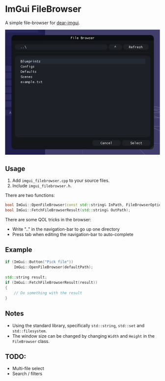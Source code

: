 # ImGui FileBrowser
A simple file-browser for [dear-imgui](https://github.com/ocornut/imgui). 

![IMG](./screenshots/0.png)

## Usage
1. Add ``imgui_filebrowser.cpp`` to your source files. 
2. Include ``imgui_filebrowser.h``. 

There are two functions: 
```cpp
bool ImGui::OpenFileBrowser(const std::string& InPath, FileBrowserOption InOption = FileBrowserOption::FILE, const std::set<std::string>& InExt = {});
bool ImGui::FetchFileBrowserResult(std::string& OutPath);
```

There are some QOL tricks in the browser: 
 - Write ".." in the navigation-bar to go up one directory
 - Press tab when editing the navigation-bar to auto-complete

## Example
```cpp
if (ImGui::Button("Pick file"))
	ImGui::OpenFileBrowser(defaultPath);

std::string result;
if (ImGui::FetchFileBrowserResult(result))
{
	// Do something with the result
}
```

## Notes
 - Using the standard library, specifically ``std::string``, ``std::set`` and ``std::filesystem``.
 - The window size can be changed by changing ``Width`` and ``Height`` in the ``FileBrowser`` class. 

## TODO: 
 - Multi-file select
 - Search / filters